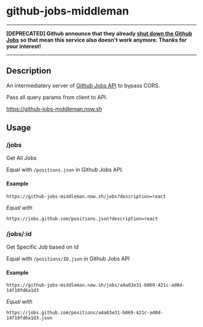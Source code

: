 # github-jobs-middleman

---

**[DEPRECATED] Github announce that they already [shut down the Github Jobs](https://github.blog/changelog/2021-04-19-deprecation-notice-github-jobs-site/) so that mean this service also doesn't work anymore. Thanks for your interest!**

---

## Description

An intermediatery server of [Github Jobs API](https://jobs.github.com/api) to bypass CORS.

Pass all query params from client to API.

https://github-jobs-middleman.now.sh

## Usage

### /jobs

Get All Jobs

Equal with `/positions.json` in Github Jobs API.

#### Example

`https://github-jobs-middleman.now.sh/jobs?description=react`

_Equal with_

`https://jobs.github.com/positions.json?description=react`

### /jobs/:id

Get Specific Job based on Id

Equal with `/positions/ID.json` in Github Jobs API

#### Example

`https://github-jobs-middleman.now.sh/jobs/a4a03e31-b069-421c-ad0d-14f10fd6a1d3`

_Equal with_

`https://jobs.github.com/positions/a4a03e31-b069-421c-ad0d-14f10fd6a1d3.json`
